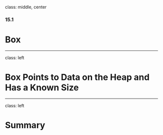 class: middle, center

### 15.1

# Box

---

class: left

# Box<T> Points to Data on the Heap and Has a Known Size

---

class: left

# Summary

